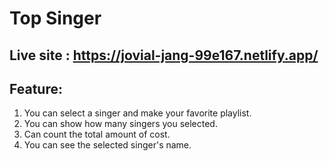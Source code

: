 # Top Singer

## Live site : https://jovial-jang-99e167.netlify.app/

## Feature:
 1. You can select a singer and make your favorite playlist.
  2. You can show how many singers you selected.
  3. Can count the total amount of cost.
  4. You can see the selected singer's name.


 
  
